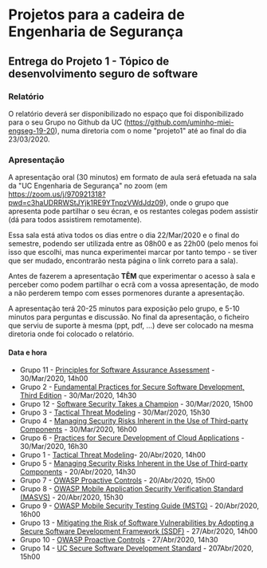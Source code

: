 # Projetos para a cadeira de Engenharia de Segurança

## Entrega do Projeto 1 - Tópico de desenvolvimento seguro de software

### Relatório

O relatório deverá ser disponibilizado no espaço que foi disponibilizado para o seu Grupo no Github da UC (https://github.com/uminho-miei-engseg-19-20), numa diretoria com o nome "projeto1" até ao final do dia 23/03/2020.

### Apresentação

A apresentação oral (30 minutos) em formato de aula será efetuada na sala da "UC Engenharia de Segurança" no zoom (em https://zoom.us/j/970921318?pwd=c3haUDRRWStJYjk1RE9YTnpzVWdJdz09), onde o grupo que apresenta pode partilhar o seu écran, e os restantes colegas podem assistir (dá para todos assistirem remotamente).

Essa sala está ativa todos os dias entre o dia 22/Mar/2020 e o final do semestre, podendo ser utilizada entre as 08h00 e as 22h00 (pelo menos foi isso que escolhi, mas nunca experimentei marcar por tanto tempo - se tiver que ser mudado, encontrarão nesta página o link correto para a sala).

Antes de fazerem a apresentação **TÊM** que experimentar o acesso à sala e perceber como podem partilhar o ecrã com a vossa apresentação, de modo a não perderem tempo com esses pormenores durante a apresentação.

A apresentação terá 20-25 minutos para exposição pelo grupo, e 5-10 minutos para perguntas e discussão. No final da apresentação, o ficheiro que serviu de suporte à mesma (ppt, pdf, ...) deve ser colocado na mesma diretoria onde foi colocado o relatório.


#### Data e hora

+ Grupo 11 - [Principles for Software Assurance Assessment](https://safecode.org/wp-content/uploads/2015/11/SAFECode_Principles_for_Software_Assurance_Assessment.pdf) - 30/Mar/2020, 14h00
+ Grupo 2 - [Fundamental Practices for Secure Software Development, Third Edition](https://safecode.org/wp-content/uploads/2018/03/SAFECode_Fundamental_Practices_for_Secure_Software_Development_March_2018.pdf) - 30/Mar/2020, 14h30
+ Grupo 12 - [Software Security Takes a Champion](https://safecode.org/wp-content/uploads/2019/02/Security-Champions-2019-.pdf) - 30/Mar/2020, 15h00
+ Grupo 3 - [Tactical Threat Modeling](https://safecode.org/wp-content/uploads/2017/05/SAFECode_TM_Whitepaper.pdf) - 30/Mar/2020, 15h30
+ Grupo 4 - [Managing Security Risks Inherent in the Use of Third-party Components](https://safecode.org/wp-content/uploads/2017/05/SAFECode_TPC_Whitepaper.pdf) - 30/Mar/2020, 16h00
+ Grupo 6 - [Practices for Secure Development of Cloud Applications](https://safecode.org/wp-content/uploads/2018/01/SAFECode_CSA_Cloud_Final1213.pdf) - 30/Mar/2020, 16h30
+ Grupo 1 - [Tactical Threat Modeling](https://safecode.org/wp-content/uploads/2017/05/SAFECode_TM_Whitepaper.pdf)- 20/Abr/2020, 14h00
+ Grupo 5 - [Managing Security Risks Inherent in the Use of Third-party Components](https://safecode.org/wp-content/uploads/2017/05/SAFECode_TPC_Whitepaper.pdf) - 20/Abr/2020, 14h30
+ Grupo 7 - [OWASP Proactive Controls](https://github.com/OWASP/CheatSheetSeries/blob/master/IndexProactiveControls.md) - 20/Abr/2020, 15h00
+ Grupo 8 - [OWASP Mobile Application Security Verification Standard (MASVS)](https://mobile-security.gitbook.io/masvs/) - 20/Abr/2020, 15h30
+ Grupo 9 - [OWASP Mobile Security Testing Guide (MSTG)](https://owasp.org/www-project-mobile-security-testing-guide/) - 20/Abr/2020, 16h00
+ Grupo 13 - [Mitigating the Risk of Software Vulnerabilities by Adopting a Secure Software Development Framework (SSDF)](https://csrc.nist.gov/CSRC/media/Publications/white-paper/2019/06/07/mitigating-risk-of-software-vulnerabilities-with-ssdf/draft/documents/ssdf-for-mitigating-risk-of-software-vulns-draft.pdf) - 27/Abr/2020, 14h00
+ Grupo 10 - [OWASP Proactive Controls](https://github.com/OWASP/CheatSheetSeries/blob/master/IndexProactiveControls.md) - 27/Abr/2020, 14h30
+ Grupo 14 - [UC Secure Software Development Standard](https://security.ucop.edu/files/documents/policies/secure-software-development-standard.pdf) - 207Abr/2020, 15h00

